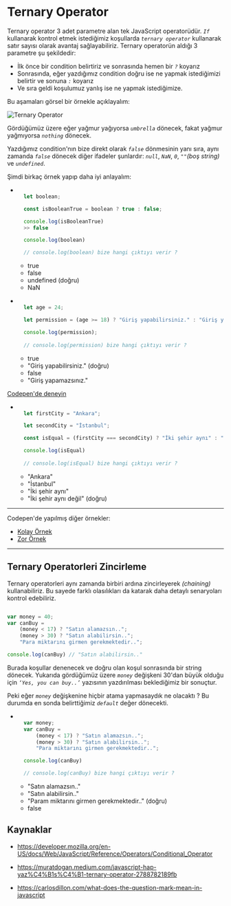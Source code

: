 # Ternary Operator

Ternary operator 3 adet parametre alan tek JavaScript operatorüdür. *`If`* kullanarak kontrol etmek istediğimiz koşullarda *`ternary operator`* kullanarak satır sayısı olarak avantaj sağlayabiliriz. Ternary operatorün aldığı 3 parametre şu şekildedir:

- İlk önce bir condition belirtiriz ve sonrasında hemen bir *`?`* koyarız
- Sonrasında, eğer yazdığımız condition doğru ise ne yapmak istediğimizi belirtir ve sonuna *`:`* koyarız
- Ve sıra geldi koşulumuz yanlış ise ne yapmak istediğimize.

Bu aşamaları görsel bir örnekle açıklayalım:

![Ternary Operator](figures/TernaryOperator.jpg)

Gördüğümüz üzere eğer yağmur yağıyorsa *`umbrella`* dönecek, fakat yağmur yağmıyorsa *`nothing`* dönecek.

Yazdığımız condition'nın bize direkt olarak *`false`* dönmesinin yanı sıra, aynı zamanda *`false`* dönecek diğer ifadeler şunlardır: *`null`*, *`NaN`*, *`0`*, *`""`(boş string)* ve *`undefined`*.

Şimdi birkaç örnek yapıp daha iyi anlayalım:

- ```javascript

    let boolean;

    const isBooleanTrue = boolean ? true : false;

    console.log(isBooleanTrue)
    >> false

    console.log(boolean)

    // console.log(boolean) bize hangi çıktıyı verir ?

    ```
    - true
    - false
    - undefined (doğru)
    - NaN

- ```javascript

    let age = 24;

    let permission = (age >= 18) ? "Giriş yapabilirsiniz." : "Giriş yapamazsınız.";

    console.log(permission);
    
    // console.log(permission) bize hangi çıktıyı verir ? 

    ```
    - true
    - "Giriş yapabilirsiniz." (doğru)
    - false
    - "Giriş yapamazsınız."


[Codepen'de deneyin](https://codepen.io/ecsabanci/pen/bGwLEyJ)


- ```javascript

    let firstCity = "Ankara";

    let secondCity = "İstanbul";

    const isEqual = (firstCity === secondCity) ? "İki şehir aynı" : "İki şehir aynı değil";

    console.log(isEqual)
    
    // console.log(isEqual) bize hangi çıktıyı verir ?

    ```
    - "Ankara"
    - "İstanbul"
    - "İki şehir aynı"
    - "İki şehir aynı değil" (doğru)


---

Codepen'de yapılmış diğer örnekler:
- [Kolay Örnek](https://codepen.io/chris__sev/pen/orOEjd)
- [Zor Örnek](https://codepen.io/timswilson/pen/BpLWbd)

---

## Ternary Operatorleri Zincirleme

Ternary operatorleri aynı zamanda birbiri ardına zincirleyerek *(chaining)* kullanabiliriz. Bu sayede farklı olasılıkları da katarak daha detaylı senaryoları kontrol edebiliriz.

```javascript

var money = 40;
var canBuy = 
    (money < 17) ? "Satın alamazsın..";
    (money > 30) ? "Satın alabilirsin..";
    "Para miktarını girmen gerekmektedir..";

console.log(canBuy) // "Satın alabilirsin.."

```

Burada koşullar denenecek ve doğru olan koşul sonrasında bir string dönecek. Yukarıda gördüğümüz üzere *``money``* değişkeni 30'dan büyük olduğu için *``‘Yes, you can buy..’``* yazısının yazdırılması beklediğimiz bir sonuçtur.

Peki eğer *``money``* değişkenine hiçbir atama yapmasaydık ne olacaktı ? Bu durumda en sonda belirttiğimiz *``default``* değer dönecekti.

- ```javascript

    var money;
    var canBuy = 
        (money < 17) ? "Satın alamazsın..";
        (money > 30) ? "Satın alabilirsin..";
        "Para miktarını girmen gerekmektedir..";

    console.log(canBuy) 

    // console.log(canBuy) bize hangi çıktıyı verir ?

    ```
    - "Satın alamazsın.."
    - "Satın alabilirsin.."
    - "Param miktarını girmen gerekmektedir.." (doğru)
    -  false


## Kaynaklar

- https://developer.mozilla.org/en-US/docs/Web/JavaScript/Reference/Operators/Conditional_Operator

- https://muratdogan.medium.com/javascript-hap-yaz%C4%B1s%C4%B1-ternary-operator-2788782189fb

- https://carlosdillon.com/what-does-the-question-mark-mean-in-javascript
